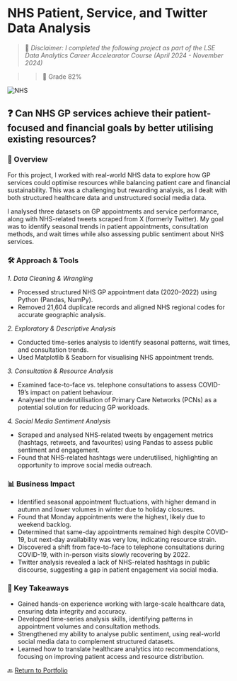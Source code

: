 # NHS Patient, Service, and Twitter Data Analysis

> 🔦 *Disclaimer: I completed the following project as part of the LSE Data Analytics Career Accelearator Course (April 2024 - November 2024)*

>> 🔖 Grade 82%

![NHS](Images/NHS-banner.png)

## ❓ Can NHS GP services achieve their patient-focused and financial goals by better utilising existing resources?

### 📌 Overview

For this project, I worked with real-world NHS data to explore how GP services could optimise resources while balancing patient care and financial sustainability. This was a challenging but rewarding analysis, as I dealt with both structured healthcare data and unstructured social media data.

I analysed three datasets on GP appointments and service performance, along with NHS-related tweets scraped from X (formerly Twitter). My goal was to identify seasonal trends in patient appointments, consultation methods, and wait times while also assessing public sentiment about NHS services.

### 🛠️ Approach & Tools

*1. Data Cleaning & Wrangling*

- Processed structured NHS GP appointment data (2020–2022) using Python (Pandas, NumPy).
- Removed 21,604 duplicate records and aligned NHS regional codes for accurate geographic analysis.

*2. Exploratory & Descriptive Analysis*

- Conducted time-series analysis to identify seasonal patterns, wait times, and consultation trends.
- Used Matplotlib & Seaborn for visualising NHS appointment trends.

*3. Consultation & Resource Analysis*

- Examined face-to-face vs. telephone consultations to assess COVID-19’s impact on patient behaviour.
- Analysed the underutilisation of Primary Care Networks (PCNs) as a potential solution for reducing GP workloads.

*4. Social Media Sentiment Analysis*

- Scraped and analysed NHS-related tweets by engagement metrics (hashtags, retweets, and favourites) using Pandas to assess public sentiment and engagement.
- Found that NHS-related hashtags were underutilised, highlighting an opportunity to improve social media outreach.

### 📊 Business Impact

- Identified seasonal appointment fluctuations, with higher demand in autumn and lower volumes in winter due to holiday closures.
- Found that Monday appointments were the highest, likely due to weekend backlog.
- Determined that same-day appointments remained high despite COVID-19, but next-day availability was very low, indicating resource strain.
- Discovered a shift from face-to-face to telephone consultations during COVID-19, with in-person visits slowly recovering by 2022.
- Twitter analysis revealed a lack of NHS-related hashtags in public discourse, suggesting a gap in patient engagement via social media.

### 🎯 Key Takeaways

- Gained hands-on experience working with large-scale healthcare data, ensuring data integrity and accuracy.
- Developed time-series analysis skills, identifying patterns in appointment volumes and consultation methods.
- Strengthened my ability to analyse public sentiment, using real-world social media data to complement structured datasets.
- Learned how to translate healthcare analytics into recommendations, focusing on improving patient access and resource distribution.


🔙 [Return to Portfolio](https://github.com/TilaniDW/Portfolio)
